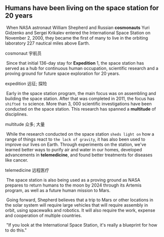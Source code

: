 ## Humans have been living on the space station for 20 years

​		When NASA astronaut William Shepherd and Russian **cosmonauts** Yuri Gidzenko and Sergei Krikalev entered the International Space Station on November 2, 2000, they became the first of many to live in the orbiting laboratory 227 nautical miles above Earth.

cosmonaut  宇航员

​		Since that initial 136-day stay for **Expedition** 1, the space station has served as a hub for continuous human occupation, scientific research and a proving ground for future space exploration for 20 years.

expedition  远征; 探险

​		Early in the space station program, the main focus was on assembling and building the space station. After that was completed in 2011, the focus has `shifted to` science. More than 3, 000 scientific investigations have been conducted on the space station. This research has spanned a **multitude** of disciplines.

multitude  众多; 大量

​		While the research conducted on the space station `sheds light on` how a range of things react to `the lack of gravity`, it has also been used to improve our lives on Earth. Through experiments on the station, we've learned better ways to purify air and water in our homes, developed advancements in **telemedicine**, and found better treatments for diseases like cancer.

telemedicine  远程医疗

​		The space station is also being used as a proving ground as NASA prepares to return humans to the moon by 2024 through its Artemis program, as well as a future human mission to Mars.

​		Going forward, Shepherd believes that a trip to Mars or other locations in the solar system will require large vehicles that will require assembly in orbit, using spacewalks and robotics. It will also require the work, expense and cooperation of multiple countries.

​		"If you look at the International Space Station, it's really a blueprint for how to do this."